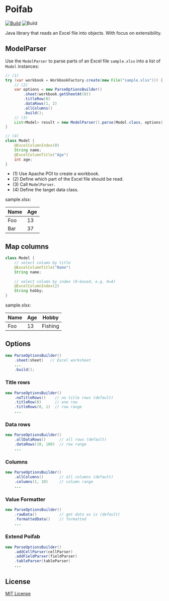# Poifab

[![Build](https://github.com/gofabian/poifab/actions/workflows/build.yml/badge.svg)](https://github.com/gofabian/poifab/actions/workflows/build.yml)
![Build](https://img.shields.io/badge/Java-17%2B-lightgrey)

Java library that reads an Excel file into objects. With focus on extensibility.

## ModelParser

Use the `ModelParser` to parse parts of an Excel file `sample.xlsx` into a list of `Model` instances: 

```java
// (1)
try (var workbook = WorkbookFactory.create(new File("sample.xlsx"))) {
    // (2)
    var options = new ParseOptionsBuilder()
        .sheet(workbook.getSheetAt(0))
        .titleRow(0)
        .dataRows(1, 2)
        .allColumns()
        .build();
    // (3)
    List<Model> result = new ModelParser().parse(Model.class, options);
}

// (4)
class Model {
    @ExcelColumnIndex(0)
    String name;
    @ExcelColumnTitle("Age")
    int age;
}
```

- (1) Use Apache POI to create a workbook.
- (2) Define which part of the Excel file should be read.
- (3) Call `ModelParser`.
- (4) Define the target data class.

sample.xlsx:

| Name | Age |
|------|-----|
| Foo  | 13  |
| Bar  | 37  |

## Map columns

```java
class Model {
    // select column by title
    @ExcelColumnTitle("Name")
    String name;
    
    // select column by index (0-based, e.g. 0=A)
    @ExcelColumnIndex(2)
    String hobby;
}
```

sample.xlsx:

| Name | Age | Hobby   |
|------|-----|---------|
| Foo  | 13  | Fishing |

## Options

```java
new ParseOptionsBuilder()
    .sheet(sheet)   // Excel worksheet
    ...
    .build();
```

### Title rows

```java
new ParseOptionsBuilder()
    .noTitleRows()    // no title rows (default)
    .titleRow(0)      // one row
    .titleRows(0, 1)  // row range
    ...
```

### Data rows

```java
new ParseOptionsBuilder()
    .allDataRows()      // all rows (default)
    .dataRows(10, 100)  // row range
    ...
```

### Columns

```java
new ParseOptionsBuilder()
    .allColumns()       // all columns (default)
    .columns(1, 10)     // column range
    ...
```

### Value Formatter

```java
new ParseOptionsBuilder()
    .rawData()          // get data as is (default)
    .formattedData()    // formatted
    ...
```

### Extend Poifab

```java
new ParseOptionsBuilder()
    .addCellParser(cellParser)
    .addFieldParser(fieldParser)
    .tableParser(tableParser)
    ...
```

## License

[MIT License](LICENSE.txt)
